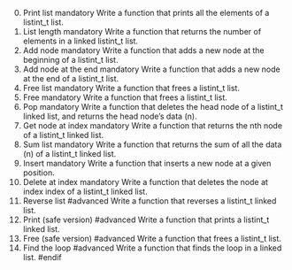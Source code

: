 0. Print list
mandatory
Write a function that prints all the elements of a listint_t list.
1. List length
mandatory
Write a function that returns the number of elements in a linked listint_t list.
2. Add node
mandatory
Write a function that adds a new node at the beginning of a listint_t list.
3. Add node at the end
mandatory
Write a function that adds a new node at the end of a listint_t list.
4. Free list
mandatory
Write a function that frees a listint_t list.
5. Free
mandatory
Write a function that frees a listint_t list.
6. Pop
mandatory
Write a function that deletes the head node of a listint_t linked list, and returns the head node’s data (n).
7. Get node at index
mandatory
Write a function that returns the nth node of a listint_t linked list.
8. Sum list
mandatory
Write a function that returns the sum of all the data (n) of a listint_t linked list.
9. Insert
mandatory
Write a function that inserts a new node at a given position.
10. Delete at index
mandatory
Write a function that deletes the node at index index of a listint_t linked list.
11. Reverse list
#advanced
Write a function that reverses a listint_t linked list.
12. Print (safe version)
#advanced
Write a function that prints a listint_t linked list.
13. Free (safe version)
#advanced
Write a function that frees a listint_t list.
14. Find the loop
#advanced
Write a function that finds the loop in a linked list.
#endif 